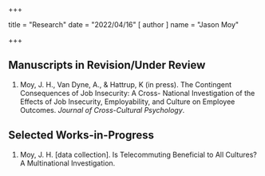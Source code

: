 +++

title = "Research"
date = "2022/04/16"
[ author ]
  name = "Jason Moy"

+++

## Manuscripts in Revision/Under Review

1.  Moy, J. H., Van Dyne, A., & Hattrup, K (in press). The Contingent Consequences of Job Insecurity: A Cross-
    National Investigation of the Effects of Job Insecurity, Employability, and Culture on Employee
    Outcomes. _Journal of Cross-Cultural Psychology_.

## Selected Works-in-Progress

1. Moy, J. H. [data collection]. Is Telecommuting Beneficial to All Cultures? A Multinational Investigation.
